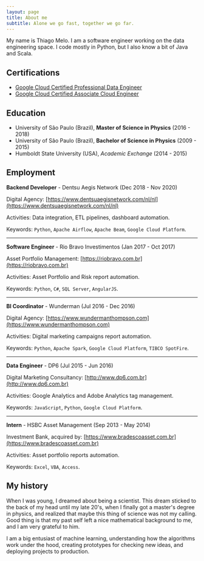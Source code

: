 ```yaml
---
layout: page
title: About me
subtitle: Alone we go fast, together we go far.
---
```


My name is Thiago Melo. I am a software engineer working on the data engineering space. I code mostly in Python, but I also know a bit of Java and Scala.

## Certifications

- [Google Cloud Certified Professional Data Engineer](https://www.credential.net/f9e542e9-8f14-4bf8-abdb-e36a53a03d75)
- [Google Cloud Certified Associate Cloud Engineer](https://www.credential.net/d74ae972-0970-4f29-9d68-81930d28419a)

## Education

- University of São Paulo (Brazil), **Master of Science in Physics** (2016 - 2018)
- University of São Paulo (Brazil), **Bachelor of Science in Physics** (2009 - 2015)
- Humboldt State University (USA), *Academic Exchange* (2014 - 2015)

## Employment

**Backend Developer** - Dentsu Aegis Network (Dec 2018 - Nov 2020)

Digital Agency: [https://www.dentsuaegisnetwork.com/nl/nl](https://www.dentsuaegisnetwork.com/nl/nl)

Activities: Data integration, ETL pipelines, dashboard automation.

Keywords: `Python`, `Apache Airflow`, `Apache Beam`, `Google Cloud Platform`.

---

**Software Engineer** - Rio Bravo Investimentos (Jan 2017 - Oct 2017)

Asset Portfolio Management: [https://riobravo.com.br](https://riobravo.com.br)

Activities: Asset Portfolio and Risk report automation.

Keywords: `Python`, `C#`, `SQL Server`, `AngularJS`.

---

**BI Coordinator** - Wunderman (Jul 2016 - Dec 2016)

Digital Agency: [https://www.wundermanthompson.com](https://www.wundermanthompson.com)

Activities: Digital marketing campaigns report automation.

Keywords: `Python`, `Apache Spark`, `Google Cloud Platform`, `TIBCO SpotFire`.

---

**Data Engineer** - DP6 (Jul 2015 - Jun 2016)

Digital Marketing Consultancy: [http://www.dp6.com.br](http://www.dp6.com.br)

Activities: Google Analytics and Adobe Analytics tag management.

Keywords: `JavaScript`, `Python`, `Google Cloud Platform`.

---

**Intern** - HSBC Asset Management (Sep 2013 - May 2014)

Investment Bank, acquired by: [https://www.bradescoasset.com.br](https://www.bradescoasset.com.br)

Activities: Asset portfolio reports automation.

Keywords: `Excel`, `VBA`, `Access`.


## My history

When I was young, I dreamed about being a scientist. This dream sticked to the back of my head until my late 20's, when I finally got a master's degree in physics, and realized that maybe this thing of science was not my calling. Good thing is that my past self left a nice mathematical background to me, and I am very grateful to him.

I am a big entusiast of machine learning, understanding how the algorithms work under the hood, creating prototypes for checking new ideas, and deploying projects to production.